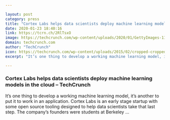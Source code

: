 ```yaml
---

layout: post
category: press
title: "Cortex Labs helps data scientists deploy machine learning models in the cloud"
date: 2020-01-23 18:40:16
link: https://tcrn.ch/2RlTsxO
image: https://techcrunch.com/wp-content/uploads/2020/01/GettyImages-1136663877.jpg?w=600
domain: techcrunch.com
author: "TechCrunch"
icon: https://techcrunch.com/wp-content/uploads/2015/02/cropped-cropped-favicon-gradient.png?w=180
excerpt: "It’s one thing to develop a working machine learning model, it’s another to put it to work in an application. Cortex Labs is an early stage startup with some open source tooling designed to help data scientists take that last step. The company’s founders were students at Berkeley …"

---
```


### Cortex Labs helps data scientists deploy machine learning models in the cloud – TechCrunch

It’s one thing to develop a working machine learning model, it’s another to put it to work in an application. Cortex Labs is an early stage startup with some open source tooling designed to help data scientists take that last step. The company’s founders were students at Berkeley …